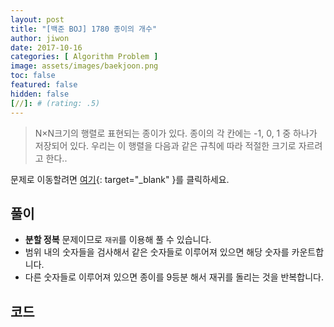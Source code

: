 ```yaml
---
layout: post
title: "[백준 BOJ] 1780 종이의 개수"
author: jiwon
date: 2017-10-16
categories: [ Algorithm Problem ]
image: assets/images/baekjoon.png
toc: false
featured: false
hidden: false
[//]: # (rating: .5)
---
```


> N×N크기의 행렬로 표현되는 종이가 있다. 종이의 각 칸에는 -1, 0, 1 중 하나가 저장되어 있다. 우리는 이 행렬을 다음과 같은 규칙에 따라 적절한 크기로 자르려고 한다..

문제로 이동할려면 [여기](https://www.acmicpc.net/problem/1780){: target="_blank" }를 클릭하세요.

## 풀이

- **분할 정복** 문제이므로 `재귀`를 이용해 풀 수 있습니다.
- 범위 내의 숫자들을 검사해서 같은 숫자들로 이루어져 있으면 해당 숫자를 카운트합니다.
- 다른 숫자들로 이루어져 있으면 종이를 9등분 해서 재귀를 돌리는 것을 반복합니다. 


## 코드  


<script src="https://gist.github.com/jiwondh/98ec554461bad000f5050fb5e61b6048.js"></script>









